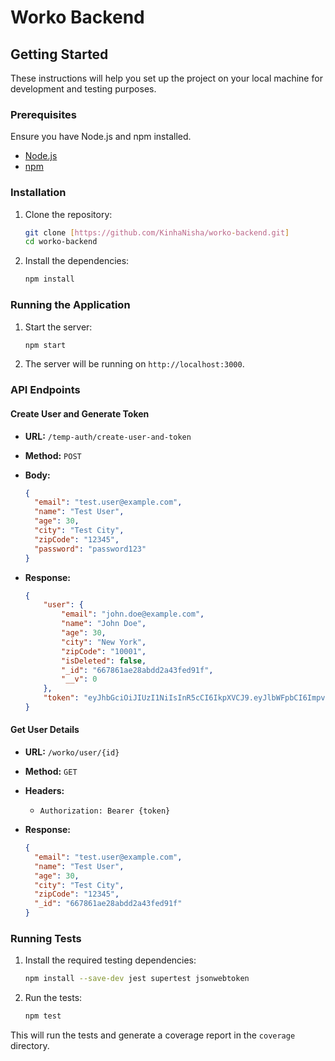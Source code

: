 # Worko Backend

## Getting Started

These instructions will help you set up the project on your local machine for development and testing purposes.

### Prerequisites

Ensure you have Node.js and npm installed.

- [Node.js](https://nodejs.org/)
- [npm](https://www.npmjs.com/)

### Installation

1. Clone the repository:

    ```bash
    git clone [https://github.com/KinhaNisha/worko-backend.git]
    cd worko-backend
    ```

2. Install the dependencies:

    ```bash
    npm install
    ```

### Running the Application

1. Start the server:

    ```bash
    npm start
    ```

2. The server will be running on `http://localhost:3000`.

### API Endpoints

#### Create User and Generate Token

- **URL:** `/temp-auth/create-user-and-token`
- **Method:** `POST`
- **Body:**

    ```json
    {
      "email": "test.user@example.com",
      "name": "Test User",
      "age": 30,
      "city": "Test City",
      "zipCode": "12345",
      "password": "password123"
    }
    ```

- **Response:**

    ```json
    {
        "user": {
            "email": "john.doe@example.com",
            "name": "John Doe",
            "age": 30,
            "city": "New York",
            "zipCode": "10001",
            "isDeleted": false,
            "_id": "667861ae28abdd2a43fed91f",
            "__v": 0
        },
        "token": "eyJhbGciOiJIUzI1NiIsInR5cCI6IkpXVCJ9.eyJlbWFpbCI6ImpvaG4uZG9lQGV4YW1wbGUuY29tIiwiaWF0IjoxNzE5MTY1MzU4LCJleHAiOjE3MTkxNjg5NTh9.g259ZMZu9ot8Y7Yg3C7r-q4rV2BS-xbJqzEjLz6GY9E"
    }
    ```

#### Get User Details

- **URL:** `/worko/user/{id}`
- **Method:** `GET`
- **Headers:**
  - `Authorization: Bearer {token}`

- **Response:**

    ```json
    {
      "email": "test.user@example.com",
      "name": "Test User",
      "age": 30,
      "city": "Test City",
      "zipCode": "12345",
      "_id": "667861ae28abdd2a43fed91f"
    }
    ```

### Running Tests

1. Install the required testing dependencies:

    ```bash
    npm install --save-dev jest supertest jsonwebtoken
    ```

2. Run the tests:

    ```bash
    npm test
    ```

This will run the tests and generate a coverage report in the `coverage` directory.

